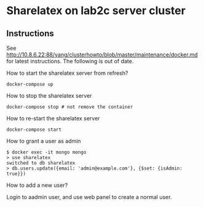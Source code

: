 # Sharelatex on lab2c server cluster
## Instructions
See http://10.8.6.22:88/yang/clusterhowto/blob/master/maintenance/docker.md for latest instructions.
The following is out of date.

How to start the sharelatex server from refresh?
```shell
docker-compose up
```
How to stop the sharelatex server
```shell
docker-compose stop # not remove the container
```
How to re-start the sharelatex server
```shell
docker-compose start
```
How to grant a user as admin
```shell
$ docker exec -it mongo mongo
> use sharelatex
switched to db sharelatex
> db.users.update({email: 'admin@example.com'}, {$set: {isAdmin: true}})
```
How to add a new user?

Login to aadmin user, and use web panel to create a normal user.

